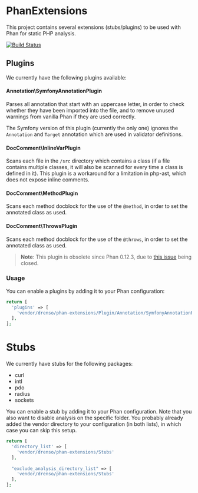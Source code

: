 # PhanExtensions
This project contains several extensions (stubs/plugins) to be used with Phan for static PHP analysis.

[![Build Status](https://travis-ci.org/Drenso/PhanExtensions.svg?branch=master)](https://travis-ci.org/Drenso/PhanExtensions)

## Plugins

We currently have the following plugins available:

#### Annotation\SymfonyAnnotationPlugin

Parses all annotation that start with an uppercase letter, in order to check whether they have been imported into
the file, and to remove unused warnings from vanilla Phan if they are used correctly. 

The Symfony version of this plugin (currently the only one) ignores the `Annotation` and `Target` annotation which 
are used in validator definitions.
  
#### DocComment\InlineVarPlugin

Scans each file in the `/src` directory which contains a class (if a file contains multiple classes, it will also be 
scanned for every time a class is defined in it). This plugin is a workaround for a limitation in php-ast, which does
not expose inline comments.
 
#### DocComment\MethodPlugin

Scans each method docblock for the use of the `@method`, in order to set the annotated class as used.

#### DocComment\ThrowsPlugin

Scans each method docblock for the use of the `@throws`, in order to set the annotated class as used.

> **Note**: This plugin is obsolete since Phan 0.12.3, due to 
[this issue](https://github.com/phan/phan/issues/1555#event-1527018367) being closed.

### Usage

You can enable a plugins by adding it to your Phan configuration:

```php
return [
  'plugins' => [
    'vendor/drenso/phan-extensions/Plugin/Annotation/SymfonyAnnotationPlugin.php'
  ],
];
```

# Stubs

We currently have stubs for the following packages:

- curl
- intl
- pdo
- radius
- sockets   

You can enable a stub by adding it to your Phan configuration. Note that you also want to disable analysis on the 
specific folder. You probably already added the vendor directory to your configuration (in both lists), in which case
you can skip this setup.

```php
return [
  'directory_list' => [
    'vendor/drenso/phan-extensions/Stubs'
  ],
  
  "exclude_analysis_directory_list" => [
    'vendor/drenso/phan-extensions/Stubs'
  ],
];
```
